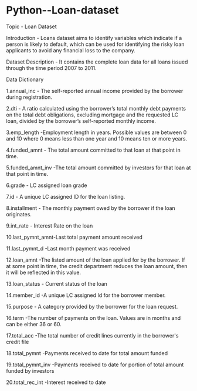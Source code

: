 # Python--Loan-dataset

 Topic - Loan Dataset
 
 Introduction  - Loans dataset aims to identify variables which indicate if a person is likely to default, which can be used for identifying the risky loan applicants to avoid any financial loss to the company. 
 
 Dataset Description - It contains the complete loan data for all loans issued through the time period 2007 to 2011.
 
 Data Dictionary 
 
 1.annual_inc  - The self-reported annual income provided by the borrower during registration.
 
 2.dti  - A ratio calculated using the borrower’s total monthly debt payments on the total debt obligations, excluding mortgage and the requested LC loan, divided by the borrower’s self-reported monthly income.
 
 3.emp_length -Employment length in years. Possible values are between 0 and 10 where 0 means less than one year and 10 means ten or more years.
 
 4.funded_amnt   - The total amount committed to that loan at that point in time.
 
 5.funded_amnt_inv  -The total amount committed by investors for that loan at that point in time.
 
 6.grade  - LC assigned loan grade
 
 7.id -  A unique LC assigned ID for the loan listing.
 
 8.installment   - The monthly payment owed by the borrower if the loan originates.
 
 9.int_rate  - Interest Rate on the loan
 
 10.last_pymnt_amnt-Last total payment amount received
 
 11.last_pymnt_d  -Last month payment was received
 
 12.loan_amnt  -The listed amount of the loan applied for by the borrower. If at some point in time, the credit department reduces the loan amount, then it will be reflected in this value.
 
 13.loan_status  - Current status of the loan
 
 14.member_id -A unique LC assigned Id for the borrower member.
 
 15.purpose - A category provided by the borrower for the loan request.
 
 16.term  -The number of payments on the loan. Values are in months and can be either 36 or 60.
 
 17.total_acc -The total number of credit lines currently in the borrower's credit file
 
 18.total_pymnt -Payments received to date for total amount funded
 
 19.total_pymnt_inv -Payments received to date for portion of total amount funded by investors
 
 20.total_rec_int -Interest received to date
